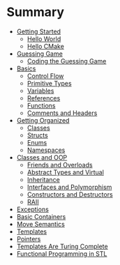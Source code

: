# Summary

- [Getting Started](./intro/getting_started.md)
    - [Hello World](./intro/hello_world.md)
    - [Hello CMake](./intro/hello_cmake.md)
- [Guessing Game](./guessing_game/gg1.md)
    - [Coding the Guessing Game](./guessing_game/gg2.md)
- [Basics](./basics/basics.md)
    - [Control Flow](./basics/control_flow.md)
    - [Primitive Types](./basics/primitives.md)
    - [Variables](./basics/variables.md)
    - [References](./basics/references.md)
    - [Functions](./basics/functions.md)
    - [Comments and Headers](./basics/comments.md)
- [Getting Organized](./organization/org.md)
    - [Classes](./organization/classes.md)
    - [Structs](./organization/struct.md)
    - [Enums](./organization/enums.md)
    - [Namespaces](./organization/namespaces.md)
- [Classes and OOP]()
    - [Friends and Overloads](./oop/overloads.md)
    - [Abstract Types and Virtual](./oop/adt.md)
    - [Inheritance]()
    - [Interfaces and Polymorphism]()
    - [Constructors and Destructors]()
    - [RAII]()
- [Exceptions]()
- [Basic Containers]()
- [Move Semantics]()
- [Templates]()
- [Pointers]()
- [Templates Are Turing Complete]()
- [Functional Programming in STL]()
